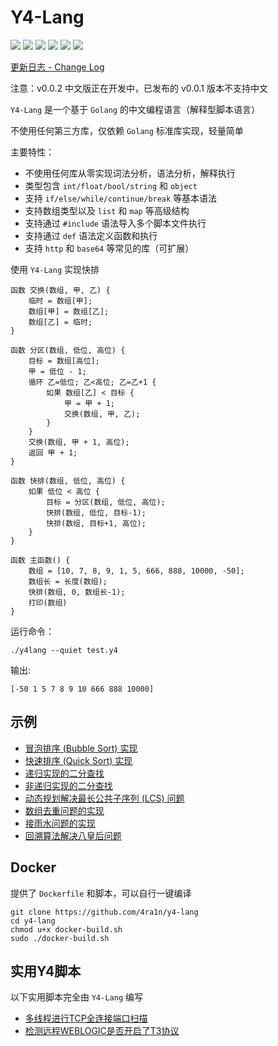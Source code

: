 # Y4-Lang

![](https://img.shields.io/github/license/4ra1n/y4-lang)
![](https://img.shields.io/github/languages/top/4ra1n/y4-lang)
![](https://img.shields.io/github/v/release/4ra1n/y4-lang)
![](https://img.shields.io/github/downloads/4ra1n/y4-lang/total)
![](https://img.shields.io/github/actions/workflow/status/4ra1n/y4-lang/y4-lang.yml?branch=master)
![](https://img.shields.io/badge/Code%20Lines-8865-blue)

[更新日志 - Change Log](CHANGELOG.md)

注意：v0.0.2 中文版正在开发中，已发布的 v0.0.1 版本不支持中文

`Y4-Lang` 是一个基于 `Golang` 的中文编程语言（解释型脚本语言）

不使用任何第三方库，仅依赖 `Golang` 标准库实现，轻量简单

主要特性：
- 不使用任何库从零实现词法分析，语法分析，解释执行
- 类型包含 `int/float/bool/string` 和 `object`
- 支持 `if/else/while/continue/break` 等基本语法
- 支持数组类型以及 `list` 和 `map` 等高级结构
- 支持通过 `#include` 语法导入多个脚本文件执行
- 支持通过 `def` 语法定义函数和执行
- 支持 `http` 和 `base64` 等常见的库（可扩展）

使用 `Y4-Lang` 实现快排

```text
函数 交换(数组, 甲, 乙) {
    临时 = 数组[甲];
    数组[甲] = 数组[乙];
    数组[乙] = 临时;
}

函数 分区(数组, 低位, 高位) {
    目标 = 数组[高位];
    甲 = 低位 - 1;
    循环 乙=低位; 乙<高位; 乙=乙+1 {
        如果 数组[乙] < 目标 {
            甲 = 甲 + 1;
            交换(数组, 甲, 乙);
        }
    }
    交换(数组, 甲 + 1, 高位);
    返回 甲 + 1;
}

函数 快排(数组, 低位, 高位) {
    如果 低位 < 高位 {
        目标 = 分区(数组, 低位, 高位);
        快排(数组, 低位, 目标-1);
        快排(数组, 目标+1, 高位);
    }
}

函数 主函数() {
    数组 = [10, 7, 8, 9, 1, 5, 666, 888, 10000, -50];
    数组长 = 长度(数组);
    快排(数组, 0, 数组长-1);
    打印(数组)
}
```

运行命令：

```shell
./y4lang --quiet test.y4
```

输出:

```text
[-50 1 5 7 8 9 10 666 888 10000]
```

## 示例

- [冒泡排序 (Bubble Sort) 实现](examples/001.y4)
- [快速排序 (Quick Sort) 实现](examples/002.y4)
- [递归实现的二分查找](examples/003.y4)
- [非递归实现的二分查找](examples/004.y4)
- [动态规划解决最长公共子序列 (LCS) 问题](examples/005.y4)
- [数组去重问题的实现](examples/006.y4)
- [接雨水问题的实现](examples/007.y4)
- [回溯算法解决八皇后问题](examples/008.y4)

## Docker

提供了 `Dockerfile` 和脚本，可以自行一键编译

```shell
git clone https://github.com/4ra1n/y4-lang
cd y4-lang
chmod u+x docker-build.sh
sudo ./docker-build.sh
```

## 实用Y4脚本

以下实用脚本完全由 `Y4-Lang` 编写

- [多线程进行TCP全连接端口扫描](poc/port-scan.y4)
- [检测远程WEBLOGIC是否开启了T3协议](poc/weblogic-t3.y4)